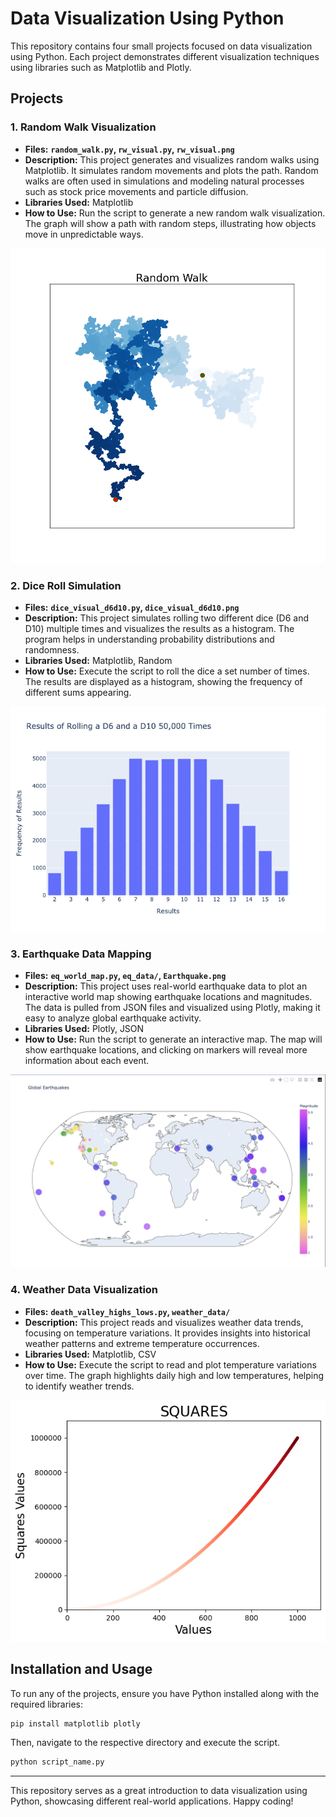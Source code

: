 # Data Visualization Using Python

This repository contains four small projects focused on data visualization using Python. Each project demonstrates different visualization techniques using libraries such as Matplotlib and Plotly.

## Projects

### 1. Random Walk Visualization
- **Files:** **`random_walk.py`, `rw_visual.py`, `rw_visual.png`**
- **Description:** This project generates and visualizes random walks using Matplotlib. It simulates random movements and plots the path. Random walks are often used in simulations and modeling natural processes such as stock price movements and particle diffusion.
- **Libraries Used:** Matplotlib
- **How to Use:** Run the script to generate a new random walk visualization. The graph will show a path with random steps, illustrating how objects move in unpredictable ways.

![Random Walk](rw_visual.png)
### 2. Dice Roll Simulation
- **Files:** **`dice_visual_d6d10.py`, `dice_visual_d6d10.png`**
- **Description:** This project simulates rolling two different dice (D6 and D10) multiple times and visualizes the results as a histogram. The program helps in understanding probability distributions and randomness.
- **Libraries Used:** Matplotlib, Random
- **How to Use:** Execute the script to roll the dice a set number of times. The results are displayed as a histogram, showing the frequency of different sums appearing.


![Dice Simulation](dice_visual_d6d10.png)
### 3. Earthquake Data Mapping
- **Files:** **`eq_world_map.py`, `eq_data/`, `Earthquake.png`**
- **Description:** This project uses real-world earthquake data to plot an interactive world map showing earthquake locations and magnitudes. The data is pulled from JSON files and visualized using Plotly, making it easy to analyze global earthquake activity.
- **Libraries Used:** Plotly, JSON
- **How to Use:** Run the script to generate an interactive map. The map will show earthquake locations, and clicking on markers will reveal more information about each event.

![Earthquake Map](Earthquake.png)

### 4. Weather Data Visualization
- **Files:** **`death_valley_highs_lows.py`, `weather_data/`**
- **Description:** This project reads and visualizes weather data trends, focusing on temperature variations. It provides insights into historical weather patterns and extreme temperature occurrences.
- **Libraries Used:** Matplotlib, CSV
- **How to Use:** Execute the script to read and plot temperature variations over time. The graph highlights daily high and low temperatures, helping to identify weather trends.


![Weather Data](squares_plot.png)


## Installation and Usage
To run any of the projects, ensure you have Python installed along with the required libraries:
```sh
pip install matplotlib plotly
```
Then, navigate to the respective directory and execute the script.
```sh
python script_name.py
```

---
This repository serves as a great introduction to data visualization using Python, showcasing different real-world applications. Happy coding!
